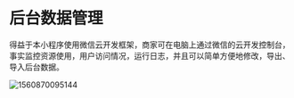 # 后台数据管理

得益于本小程序使用微信云开发框架，商家可在电脑上通过微信的云开发控制台，事实监控资源使用，用户访问情况，运行日志，并且可以简单方便地修改，导出、导入后台数据。

![1560870095144](C:\Users\ADMINI~1\AppData\Local\Temp\1560870095144.png)